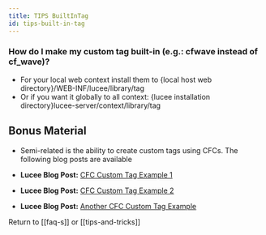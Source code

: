 ```yaml
---
title: TIPS BuiltInTag
id: tips-built-in-tag
---
```


### How do I make my custom tag built-in (e.g.: cfwave instead of cf_wave)? ###

* For your local web context install them to {local host web directory}/WEB-INF/lucee/library/tag
* Or if you want it globally to all context: {lucee installation directory}lucee-server/context/library/tag

## Bonus Material ##

* Semi-related is the ability to create custom tags using CFCs. The following blog posts are available


* **Lucee Blog Post:** [CFC Custom Tag Example 1](http://www.lucee.ch/blog/index.cfm/2009/6/2/CFCbased-Custom-Tags-by-Example--Part-1)
* **Lucee Blog Post:** [CFC Custom Tag Example 2](http://www.lucee.ch/blog/index.cfm/2009/6/4/CFCbased-Custom-Tags-by-Example--Part-2)
* **Lucee Blog Post:** [Another CFC Custom Tag Example](http://www.lucee.ch/blog/index.cfm/2009/9/11/CFC-Custom-Tag-Example)


Return to [[faq-s]] or [[tips-and-tricks]]